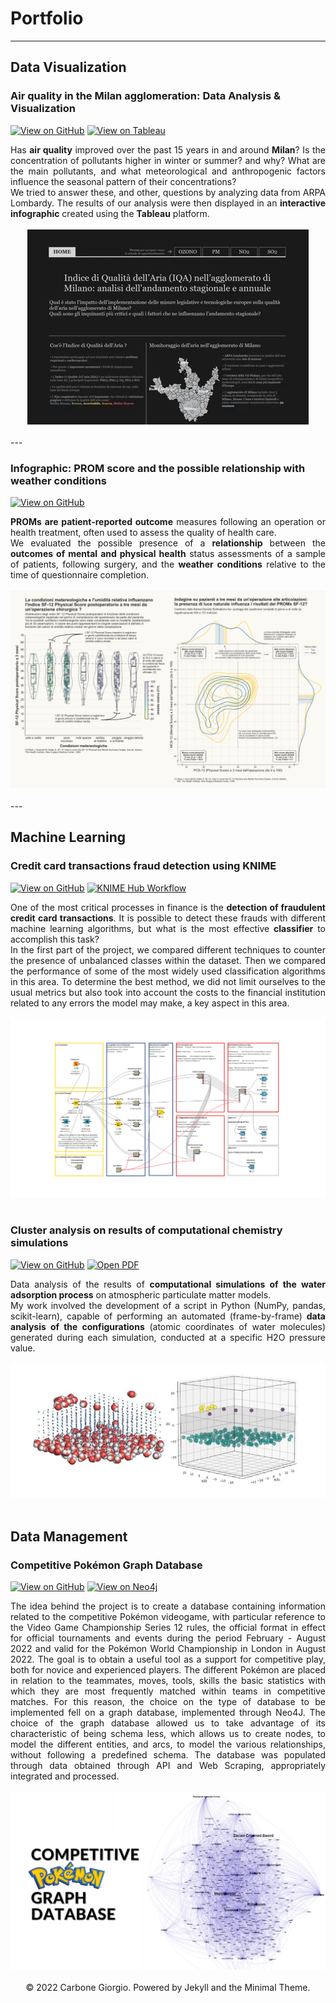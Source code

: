 # Portfolio
---
## Data Visualization

### Air quality in the Milan agglomeration: Data Analysis & Visualization

[![View on GitHub](https://img.shields.io/badge/GitHub-View_on_GitHub-blue?logo=GitHub)](https://github.com/giocoal/Air_Pollution_Data_Visualization_Tableau)
[![View on Tableau](https://img.shields.io/badge/Tableau-View_on_Tableau-orange?logo=Tableau)](https://public.tableau.com/app/profile/giorgio.carbone3907/viz/IndicediQualitdellAriaIQAnellagglomeratodiMilanoanalisidellandamentostagionaleeannualeCarboneCavallaroMarconziniScuri/Dashboard_HOME)

<div style="text-align: justify">Has <b>air quality</b> improved over the past 15 years in and around <b>Milan</b>? Is the concentration of pollutants higher in winter or summer? and why? What are the main pollutants, and what meteorological and anthropogenic factors influence the seasonal pattern of their concentrations?
<br>
We tried to answer these, and other, questions by analyzing data from ARPA Lombardy. The results of our analysis were then displayed in an <b>interactive infographic</b> created using the <b>Tableau</b> platform.
</div>
<br>
<center><img src="images/ARPAVIZ.gif"/></center>
<br>
---

### Infographic: PROM score and the possible relationship with weather conditions

[![View on GitHub](https://img.shields.io/badge/GitHub-View_on_GitHub-blue?logo=GitHub)](https://github.com/giocoal/Matplotlib_DataViz_SF12_PROMs_Score_)

<div style="text-align: justify">
<b>PROMs are patient-reported outcome</b> measures following an operation or health treatment, often used to assess the quality of health care.
<br>
We evaluated the possible presence of a <b>relationship</b> between the <b>outcomes of mental and physical health</b> status assessments of a sample of patients, following surgery, and the <b>weather conditions</b> relative to the time of questionnaire completion.
</div>
<br>
<center><img src="images/compitino_primaviz - Copy - Copya.png"/></center>
<br>
---

## Machine Learning

### Credit card transactions fraud detection using KNIME

[![View on GitHub](https://img.shields.io/badge/GitHub-View_on_GitHub-blue?logo=GitHub)](https://github.com/giocoal/Knime_Classification_Credit-Card-Fraud-Decection)
[![KNIME Hub Workflow](https://img.shields.io/badge/KNIME-Open%20on%20KNIME%20HUB-yellow?logo=Knime)](https://kni.me/w/c2_iSRBcc1v7b6pUn)

<div style="text-align: justify">
One of the most critical processes in finance is the <b>detection of fraudulent credit card transactions</b>. It is possible to detect these frauds with different machine learning algorithms, but what is the most effective <b>classifier</b> to accomplish this task?
<br>
In the first part of the project, we compared different techniques to counter the presence of unbalanced classes within the dataset. Then we compared the performance of some of the most widely used classification algorithms in this area. To determine the best method, we did not limit ourselves to the usual metrics but also took into account the costs to the financial institution related to any errors the model may make, a key aspect in this area.
</div>
<br>
<center><img src="images/MLKnime.png"/></center>
<br>

### Cluster analysis on results of computational chemistry simulations

[![View on GitHub](https://img.shields.io/badge/GitHub-View_on_GitHub-blue?logo=GitHub)](https://github.com/giocoal/Knime_Classification_Credit-Card-Fraud-Decection)
[![Open PDF](https://img.shields.io/badge/PDF-Read%20Thesis%20Paper-red?logo=adobe-acrobat-reader)](https://github.com/giocoal/Cluster_analysis_Visualization_Computational_Chemistry/blob/223159ee1cbed45facdad444b1adbd9a03d60282/Tesi%20e%20presentazione/CarboneGiorgio_Tesi.pdf)

<div style="text-align: justify">
Data analysis of the results of <b>computational simulations of the water adsorption process</b> on atmospheric particulate matter models.
<br>
My work involved the development of a script in Python (NumPy, pandas, scikit-learn), capable of performing an automated (frame-by-frame) <b>data analysis of the configurations</b> (atomic coordinates of water molecules) generated during each simulation, conducted at a specific H2O pressure value.
</div>
<br>
<center><img src="images/ComputationalChemistry.jpg"/></center>
<br>

## Data Management

### Competitive Pokémon Graph Database

[![View on GitHub](https://img.shields.io/badge/GitHub-View_on_GitHub-blue?logo=GitHub)](https://github.com/giocoal/Competitive-Pokemon-Graph-Database)
[![View on Neo4j](https://img.shields.io/badge/Neo4J-View_on_Neo4J-lightgrey?logo=Neo4j)]()

<div style="text-align: justify">
The idea behind the project is to create a database containing information related to the competitive Pokémon videogame, with particular reference to the Video Game Championship Series 12 rules, the official format in effect for official tournaments and events during the period February - August 2022 and valid for the Pokémon World Championship in London in August 2022. The goal is to obtain a useful tool as a support for competitive play, both for novice and experienced players. The different Pokémon are placed in relation to the teammates, moves, tools, skills the basic statistics with which they are most frequently matched within teams in competitive matches. For this reason, the choice on the type of database to be implemented fell on a graph database, implemented through Neo4J. The choice of the graph database allowed us to take advantage of its characteristic of being schema less, which allows us to create nodes, to model the different entities, and arcs, to model the various relationships, without following a predefined schema. The database was populated through data obtained through API and Web Scraping, appropriately integrated and processed.
</div>
<br>
<center><img src="images/PokemonCopertina.png"/></center>
<br>

<center>© 2022 Carbone Giorgio. Powered by Jekyll and the Minimal Theme.</center>